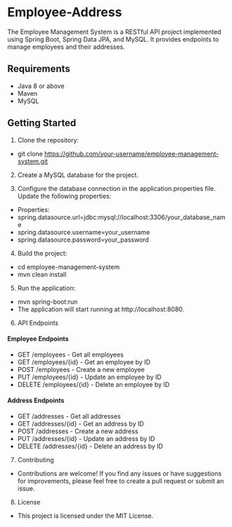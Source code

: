 # Employee-Address

The Employee Management System is a RESTful API project implemented using Spring Boot, Spring Data JPA, and MySQL. It provides endpoints to manage employees and their addresses.

## Requirements

- Java 8 or above
- Maven
- MySQL

## Getting Started

1. Clone the repository:
- git clone https://github.com/your-username/employee-management-system.git

2. Create a MySQL database for the project.

3. Configure the database connection in the application.properties file. Update the following properties:
- Properties:
- spring.datasource.url=jdbc:mysql://localhost:3306/your_database_name
- spring.datasource.username=your_username
- spring.datasource.password=your_password

4. Build the project:
- cd employee-management-system
- mvn clean install

5. Run the application:
- mvn spring-boot:run
- The application will start running at http://localhost:8080.

6. API Endpoints
#### Employee Endpoints
- GET /employees - Get all employees
- GET /employees/{id} - Get an employee by ID
- POST /employees - Create a new employee
- PUT /employees/{id} - Update an employee by ID
- DELETE /employees/{id} - Delete an employee by ID
#### Address Endpoints
- GET /addresses - Get all addresses
- GET /addresses/{id} - Get an address by ID
- POST /addresses - Create a new address
- PUT /addresses/{id} - Update an address by ID
- DELETE /addresses/{id} - Delete an address by ID
7. Contributing
- Contributions are welcome! If you find any issues or have suggestions for improvements, please feel free to create a pull request or submit an issue.

8. License
- This project is licensed under the MIT License.

